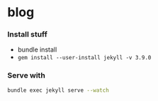 # blog

### Install stuff
- bundle install
- `gem install --user-install jekyll -v 3.9.0`


### Serve with

```sh
bundle exec jekyll serve --watch
```
